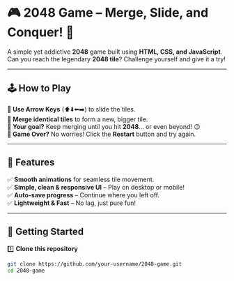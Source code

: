 # 🎮 2048 Game – Merge, Slide, and Conquer! 🚀  

A simple yet addictive **2048** game built using **HTML, CSS, and JavaScript**. Can you reach the legendary **2048 tile**? Challenge yourself and give it a try!  

---

## 🕹️ **How to Play**  
**🔹 Use Arrow Keys** (⬆️⬇️⬅️➡️) to slide the tiles.  
**🔹 Merge identical tiles** to form a new, bigger tile.  
**🔹 Your goal?** Keep merging until you hit **2048**… or even beyond! 😉  
**🔹 Game Over?** No worries! Click the **Restart** button and try again.  

---

## 🚀 **Features**  
✅ **Smooth animations** for seamless tile movement.  
✅ **Simple, clean & responsive UI** – Play on desktop or mobile!  
✅ **Auto-save progress** – Continue where you left off.  
✅ **Lightweight & Fast** – No lag, just pure fun!  

---

## 🔧 **Getting Started**  
1️⃣ **Clone this repository**  
   ```bash
   git clone https://github.com/your-username/2048-game.git
   cd 2048-game

